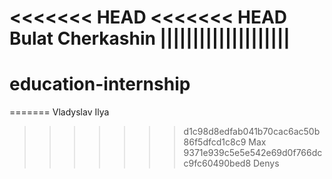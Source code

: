 <<<<<<< HEAD
<<<<<<< HEAD
Bulat Cherkashin
||||||||||||||||||||
=======

# education-internship
=======
Vladyslav
Ilya
>>>>>>> d1c98d8edfab041b70cac6ac50b86f5dfcd1c8c9
Max 
>>>>>>> 9371e939c5e5e542e69d0f766dcc9fc60490bed8
Denys

